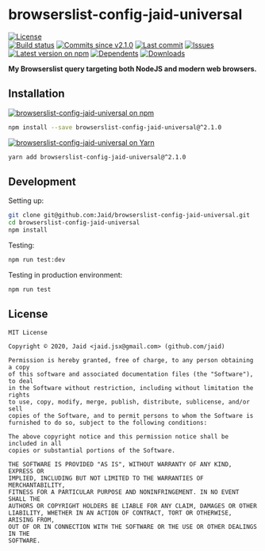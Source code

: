 # browserslist-config-jaid-universal


<a href="https://raw.githubusercontent.com/Jaid/browserslist-config-jaid-universal/master/license.txt"><img src="https://img.shields.io/github/license/Jaid/browserslist-config-jaid-universal?style=flat-square" alt="License"/></a>  
<a href="https://actions-badge.atrox.dev/Jaid/browserslist-config-jaid-universal/goto"><img src="https://img.shields.io/endpoint.svg?style=flat-square&url=https%3A%2F%2Factions-badge.atrox.dev%2FJaid%2Fbrowserslist-config-jaid-universal%2Fbadge" alt="Build status"/></a> <a href="https://github.com/Jaid/browserslist-config-jaid-universal/commits"><img src="https://img.shields.io/github/commits-since/Jaid/browserslist-config-jaid-universal/v2.1.0?style=flat-square&logo=github" alt="Commits since v2.1.0"/></a> <a href="https://github.com/Jaid/browserslist-config-jaid-universal/commits"><img src="https://img.shields.io/github/last-commit/Jaid/browserslist-config-jaid-universal?style=flat-square&logo=github" alt="Last commit"/></a> <a href="https://github.com/Jaid/browserslist-config-jaid-universal/issues"><img src="https://img.shields.io/github/issues/Jaid/browserslist-config-jaid-universal?style=flat-square&logo=github" alt="Issues"/></a>  
<a href="https://npmjs.com/package/browserslist-config-jaid-universal"><img src="https://img.shields.io/npm/v/browserslist-config-jaid-universal?style=flat-square&logo=npm&label=latest%20version" alt="Latest version on npm"/></a> <a href="https://github.com/Jaid/browserslist-config-jaid-universal/network/dependents"><img src="https://img.shields.io/librariesio/dependents/npm/browserslist-config-jaid-universal?style=flat-square&logo=npm" alt="Dependents"/></a> <a href="https://npmjs.com/package/browserslist-config-jaid-universal"><img src="https://img.shields.io/npm/dm/browserslist-config-jaid-universal?style=flat-square&logo=npm" alt="Downloads"/></a>

**My Browserslist query targeting both NodeJS and modern web browsers.**















## Installation
<a href="https://npmjs.com/package/browserslist-config-jaid-universal"><img src="https://img.shields.io/badge/npm-browserslist--config--jaid--universal-C23039?style=flat-square&logo=npm" alt="browserslist-config-jaid-universal on npm"/></a>
```bash
npm install --save browserslist-config-jaid-universal@^2.1.0
```
<a href="https://yarnpkg.com/package/browserslist-config-jaid-universal"><img src="https://img.shields.io/badge/Yarn-browserslist--config--jaid--universal-2F8CB7?style=flat-square&logo=yarn&logoColor=white" alt="browserslist-config-jaid-universal on Yarn"/></a>
```bash
yarn add browserslist-config-jaid-universal@^2.1.0
```








## Development



Setting up:
```bash
git clone git@github.com:Jaid/browserslist-config-jaid-universal.git
cd browserslist-config-jaid-universal
npm install
```
Testing:
```bash
npm run test:dev
```
Testing in production environment:
```bash
npm run test
```


## License
```text
MIT License

Copyright © 2020, Jaid <jaid.jsx@gmail.com> (github.com/jaid)

Permission is hereby granted, free of charge, to any person obtaining a copy
of this software and associated documentation files (the "Software"), to deal
in the Software without restriction, including without limitation the rights
to use, copy, modify, merge, publish, distribute, sublicense, and/or sell
copies of the Software, and to permit persons to whom the Software is
furnished to do so, subject to the following conditions:

The above copyright notice and this permission notice shall be included in all
copies or substantial portions of the Software.

THE SOFTWARE IS PROVIDED "AS IS", WITHOUT WARRANTY OF ANY KIND, EXPRESS OR
IMPLIED, INCLUDING BUT NOT LIMITED TO THE WARRANTIES OF MERCHANTABILITY,
FITNESS FOR A PARTICULAR PURPOSE AND NONINFRINGEMENT. IN NO EVENT SHALL THE
AUTHORS OR COPYRIGHT HOLDERS BE LIABLE FOR ANY CLAIM, DAMAGES OR OTHER
LIABILITY, WHETHER IN AN ACTION OF CONTRACT, TORT OR OTHERWISE, ARISING FROM,
OUT OF OR IN CONNECTION WITH THE SOFTWARE OR THE USE OR OTHER DEALINGS IN THE
SOFTWARE.
```
